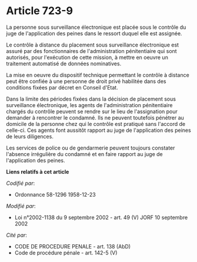 # Article 723-9

La personne sous surveillance électronique est placée sous le contrôle du juge de l'application des peines dans le ressort
duquel elle est assignée.

Le contrôle à distance du placement sous surveillance électronique est assuré par des fonctionnaires de l'administration
pénitentiaire qui sont autorisés, pour l'exécution de cette mission, à mettre en oeuvre un traitement automatisé de données
nominatives.

La mise en oeuvre du dispositif technique permettant le contrôle à distance peut être confiée à une personne de droit privé
habilitée dans des conditions fixées par décret en Conseil d'Etat.

Dans la limite des périodes fixées dans la décision de placement sous surveillance électronique, les agents de
l'administration pénitentiaire chargés du contrôle peuvent se rendre sur le lieu de l'assignation pour demander à rencontrer
le condamné. Ils ne peuvent toutefois pénétrer au domicile de la personne chez qui le contrôle est pratiqué sans l'accord de
celle-ci. Ces agents font aussitôt rapport au juge de l'application des peines de leurs diligences.

Les services de police ou de gendarmerie peuvent toujours constater l'absence irrégulière du condamné et en faire rapport au
juge de l'application des peines.

**Liens relatifs à cet article**

_Codifié par_:

  - Ordonnance 58-1296 1958-12-23

_Modifié par_:

  - Loi n°2002-1138 du 9 septembre 2002 - art. 49 (V) JORF 10 septembre 2002

_Cité par_:

  - CODE DE PROCEDURE PENALE - art. 138 (AbD)
  - Code de procédure pénale - art. 142-5 (V)
